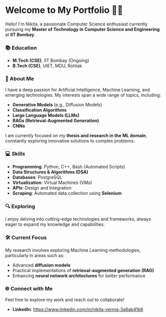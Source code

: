 # Welcome to My Portfolio 👨‍💻  

Hello! I'm Nikita, a passionate Computer Science enthusiast currently pursuing my **Master of Technology in Computer Science and Engineering** at **IIT Bombay**.  

### 📚 Education  
- **M.Tech (CSE)**, IIT Bombay (Ongoing)  
- **B.Tech (CSE)**, UIET, MDU, Rohtak  

### 🌟 About Me  
I have a deep passion for Artificial Intelligence, Machine Learning, and emerging technologies. My interests span a wide range of topics, including:  
- **Generative Models** (e.g., Diffusion Models)  
- **Classification Algorithms**  
- **Large Language Models (LLMs)**  
- **RAGs (Retrieval-Augmented Generation)**  
- **CNNs**  

I am currently focused on my **thesis and research in the ML domain**, constantly exploring innovative solutions to complex problems.  

### 💻 Skills  
- **Programming**: Python, C++, Bash (Automated Scripts)  
- **Data Structures & Algorithms (DSA)**  
- **Databases**: PostgreSQL  
- **Virtualization**: Virtual Machines (VMs)  
- **APIs**: Design and Integration
- **Scraping**: Automated data collection using **Selenium**

### 🔍 Exploring  
I enjoy delving into cutting-edge technologies and frameworks, always eager to expand my knowledge and capabilities.  

### 🛠️ Current Focus  
My research involves exploring Machine Learning methodologies, particularly in areas such as:  
- Advanced **diffusion models**  
- Practical implementations of **retrieval-augmented generation (RAG)**  
- Enhancing **neural network architectures** for better performance  

### 🌐 Connect with Me  
Feel free to explore my work and reach out to collaborate!  

- **LinkedIn**: https://www.linkedin.com/in/nikita-verma-3a6ab41b6
  
    
